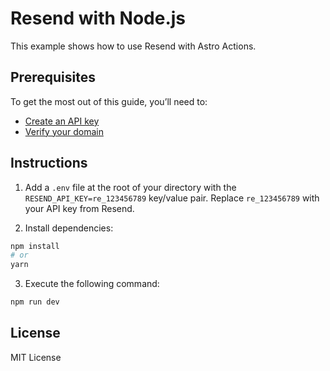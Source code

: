 # Resend with Node.js

This example shows how to use Resend with Astro Actions.

## Prerequisites

To get the most out of this guide, you’ll need to:

* [Create an API key](https://resend.com/api-keys)
* [Verify your domain](https://resend.com/domains)

## Instructions

1. Add a `.env` file at the root of your directory with the `RESEND_API_KEY=re_123456789` key/value pair. Replace `re_123456789` with your API key from Resend.

2. Install dependencies:

```sh
npm install
# or
yarn
  ```

3. Execute the following command:

```sh
npm run dev
```

## License

MIT License
